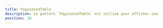 ```yaml
---
title: PaginatedTable
description: Le pattern `PaginatedTable` est utilisé pour afficher une `VDataTable` avec une pagination persistante.
position: 18
---
```


<doc-tabs light>

<doc-tab-item label="API">
<doc-api name="paginated-table"></doc-api>
</doc-tab-item>

</doc-tabs>
